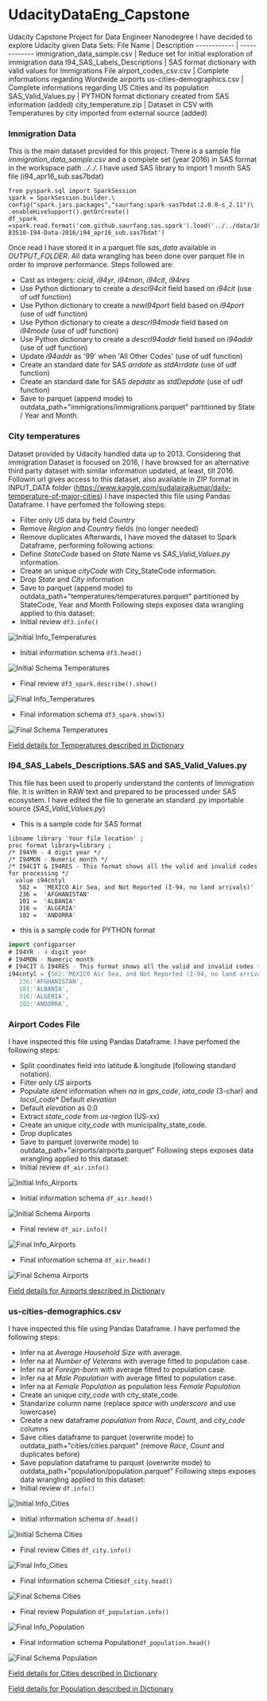 # UdacityDataEng_Capstone
Udacity Capstone Project for Data Engineer Nanodegree
I have decided to explore Udacity given Data Sets:
File Name | Description
------------ | -------------
immigration_data_sample.csv | Reduce set for initial exploration of immigration data
I94_SAS_Labels_Descriptions | SAS format dictionary with valid values for Immigrations File
airport_codes_csv.csv | Complete informations regarding Wordwide airports
us-cities-demographics.csv | Complete informations regarding US Cities and its population
SAS_Valid_Values.py | PYTHON format dictionary created from SAS information (added)
city_temperature.zip | Dataset in CSV with Temperatures by city imported from external source (added)

### Immigration Data
This is the main dataset provided for this project. There is a sample file *immigration_data_sample.csv* and a complete
set (year 2016) in SAS format in the workspace path *../../*.
I have used SAS library to import 1 month SAS file (i94_apr16_sub.sas7bdat)
```
from pyspark.sql import SparkSession
spark = SparkSession.builder.\
config("spark.jars.packages","saurfang:spark-sas7bdat:2.0.0-s_2.11")\
.enableHiveSupport().getOrCreate()
df_spark =spark.read.format('com.github.saurfang.sas.spark').load('../../data/18-83510-I94-Data-2016/i94_apr16_sub.sas7bdat')
```
Once read I have stored it in a parquet file *sas_data* available in *OUTPUT_FOLDER*. All data wrangling has been done over parquet file in order to 
improve performance. Steps followed are:
* Cast as integers: *cicid*, *i94yr*, *i94mon*, *i94cit*, *i94res*
* Use Python dictionary to create a *descI94cit* field based on *i94cit* (use of udf function)
* Use Python dictionary to create a *newI94port* field based on *i94port* (use of udf function)
* Use Python dictionary to create a *descrI94mode* field based on *i94mode* (use of udf function)
* Use Python dictionary to create a *descrI94addr* field based on *i94addr* (use of udf function)
* Update *i94addr* as '99' when 'All Other Codes' (use of udf function)
* Create an standard date for SAS *arrdate* as *stdArrdate* (use of udf function)
* Create an standard date for SAS *depdate* as *stdDepdate* (use of udf function)
* Save to parquet (append mode) to outdata_path+"immigrations/immigrations.parquet" partitioned by State / Year and Month.

### City temperatures
Dataset provided by Udacity handled data up to 2013. Considering that immigration Dataset is focused on 2016, I have browsed for an alternative third party dataset with similar information updated, at least, till 2016. Followin url gives access to this dataset, also available in ZIP format in INPUT_DATA folder (https://www.kaggle.com/sudalairajkumar/daily-temperature-of-major-cities)
I have inspected this file using Pandas Dataframe. I have perfomed the following steps:
* Filter only *US* data by field *Country*  
* Remove *Region* and *Country* fields (no longer needed)
* Remove duplicates
Afterwards, I have moved the dataset to Spark Dataframe, performing following actions:
* Define *StateCode* based on *State* Name vs *SAS_Valid_Values.py* information.
* Create an unique *cityCode* with City_StateCode information.
* Drop *State* and *City* information
* Save to parquet (append mode) to outdata_path+"temperatures/temperatures.parquet" partitioned by StateCode, Year and Month
Following steps exposes data wrangling applied to this dataset:
* Initial review ``` df3.info() ```

![Initial Info_Temperatures](/images/img_temp_ini.png)
* Initial information schema ``` df3.head() ```

![Initial Schema Temperatures](/images/img_temp_ini_cols.png)
* Final review ``` df3_spark.describe().show() ```

![Final Info_Temperatures](/images/img_temp_end.png)
* Final information schema ``` df3_spark.show(5) ```

![Final Schema Temperatures](/images/img_temp_end_cols.png)

[Field details for Temperatures described in Dictionary](/DICTIONARY/Data_Dictionary.md#temperatures-dictionary)

### I94_SAS_Labels_Descriptions.SAS and SAS_Valid_Values.py
This file has been used to properly understand the contents of Immigration file. It is written in RAW text 
and prepared to be processed under SAS ecosystem. I have edited the file to generate an standard .py importable
source (*SAS_Valid_Values.py*)
* This is a sample code for SAS format
```
libname library 'Your file location' ;
proc format library=library ;
/* I94YR - 4 digit year */
/* I94MON - Numeric month */
/* I94CIT & I94RES - This format shows all the valid and invalid codes for processing */
  value i94cntyl
   582 =  'MEXICO Air Sea, and Not Reported (I-94, no land arrivals)'
   236 =  'AFGHANISTAN'
   101 =  'ALBANIA'
   316 =  'ALGERIA'
   102 =  'ANDORRA'
```   
* this is a sample code for PYTHON format
```javascript
import configparser
# I94YR - 4 digit year
# I94MON - Numeric month 
# I94CIT & I94RES - This format shows all the valid and invalid codes for processing 
i94cntyl = {582:'MEXICO Air Sea, and Not Reported (I-94, no land arrivals)',
   236:'AFGHANISTAN',
   101:'ALBANIA',
   316:'ALGERIA',
   102:'ANDORRA',
```

### Airport Codes File
I have inspected this file using Pandas Dataframe. I have perfomed the following steps:
* Split coordinates field into latitude & longitude (following standard notation).
* Filter only *US* airports  
* Populate *ident* information when *na* in *gps_code*, *iata_code* (3-char) and *local_code** Default *elevation*
* Default *elevation* as 0.0
* Extract *state_code* from *us-region* (US-xx)
* Create an unique *city_code* with municipality_state_code.
* Drop duplicates
* Save to parquet (overwrite mode) to outdata_path+"airports/airports.parquet"
Following steps exposes data wrangling applied to this dataset:
* Initial review ``` df_air.info() ```

![Initial Info_Airports](/images/img_air_ini.png)
* Initial information schema ``` df_air.head() ```

![Initial Schema Airports](/images/img_air_ini_cols.png)
* Final review ``` df_air.info() ```

![Final Info_Airports](/images/img_air_end.png)
* Final information schema ``` df_air.head() ```

![Final Schema Airports](/images/img_air_end_cols.png)

[Field details for Airports described in Dictionary](/DICTIONARY/Data_Dictionary.md#airports-dictionary)

### us-cities-demographics.csv
I have inspected this file using Pandas Dataframe. I have perfomed the following steps:
* Infer na at *Average Household Size* with average.
* Infer na at *Number of Veterans* with average fitted to population case.
* Infer na at *Foreign-born* with average fitted to population case.
* Infer na at *Male Population* with average fitted to population case.
* Infer na at *Female Population* as population less *Female Population*
* Create an unique *city_code* with city_state_code.
* Standarize column name (replace *space* with *underscore* and use lowercase)
* Create a new dataframe *population* from *Race*, *Count*, and *city_code* columns
* Save cities dataframe to parquet (overwrite mode) to outdata_path+"cities/cities.parquet" (remove *Race*, *Count* and duplicates before)
* Save population dataframe to parquet (overwrite mode) to outdata_path+"population/population.parquet"
Following steps exposes data wrangling applied to this dataset:
* Initial review ``` df.info() ```

![Initial Info_Cities](/images/img_citraw_ini.png)
* Initial information schema ``` df.head() ```

![Initial Schema Cities](/images/img_citraw_ini_cols.png)
* Final review Cities ``` df_city.info() ```

![Final Info_Cities](/images/img_city_end.png)
* Final information schema Cities``` df_city.head() ```

![Final Schema Cities](/images/img_cit_end_cols.png)
* Final review Population ``` df_population.info() ```

![Final Info_Population](/images/img_pop_end.png)
* Final information schema Population``` df_population.head() ```

![Final Schema Population](/images/img_pop_end_cols.png)

[Field details for Cities described in Dictionary](/DICTIONARY/Data_Dictionary.md#cities-dictionary)

[Field details for Population described in Dictionary](/DICTIONARY/Data_Dictionary.md#population-dictionary)
